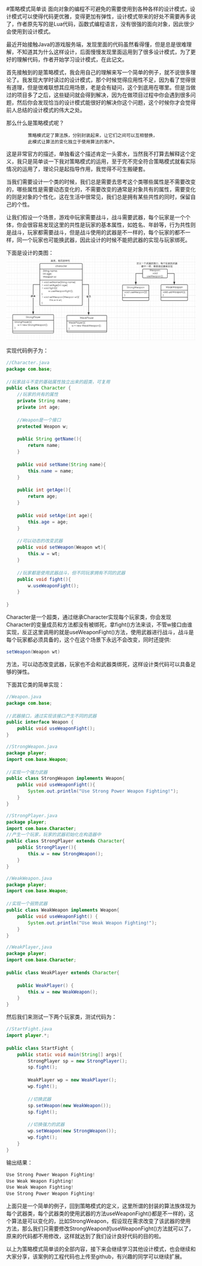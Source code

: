 
#策略模式简单谈
面向对象的编程不可避免的需要使用到各种各样的设计模式，设计模式可以使得代码更优雅，变得更加有弹性，设计模式带来的好处不需要再多说了，作者原先写的是Lua代码，函数式编程语言，没有很强的面向对象，因此很少会使用到设计模式。

最近开始接触Java的游戏服务端，发现里面的代码虽然看得懂，但是总是很难理解，不知道其为什么这样设计，后面慢慢发现里面运用到了很多设计模式，为了更好的理解代码，作者开始学习设计模式，在此记文。

首先接触到的是策略模式，我会用自己的理解来写一个简单的例子，就不说很多理论了。我发现大学时读过的设计模式，那个时候觉得应用性不足，因为看了觉得很有道理，但是很难联想其应用场景，老是会有疑问，这个到底用在哪里。但是当做过的项目多了之后，这些疑问就会得到解决，因为在做项目过程中你会遇到很多问题，然后你会发现恰当的设计模式能很好的解决你这个问题，这个时候你才会觉得前人总结的设计模式的伟大之处。

那么什么是策略模式呢？
```
        策略模式定了算法族，分别封装起来，让它们之间可以互相替换，
        此模式让算法的变化独立于使用算法的客户。
```
这是非常官方的描述，单独看这个描述肯定一头雾水，当然我不打算去解释这个定义，我只是简单谈一下我对策略模式的运用，至于完不完全符合策略模式就看实际情况的运用了，理论只是起指导作用，我觉得不可生搬硬套。

当我们需要设计一个类的时候，我们总是需要去思考这个类哪些属性是不需要改变的，哪些属性是需要动态变化的，不需要改变的通常是对象共有的属性，需要变化的则是对象的个性化，这在生活中很常见，我们总是拥有某些共性的同时，保留自己的个性。

让我们假设一个场景，游戏中玩家需要战斗，战斗需要武器，每个玩家是一个个体，你会很容易发现这里的共性是玩家的基本属性，如姓名、年龄等，行为共性则是战斗，玩家都需要战斗，但是战斗使用的武器是不一样的，每个玩家的都不一样，同一个玩家也可能换武器，因此设计的时候不能把武器的实现与玩家绑死。

下面是设计的类图：
![类图](img/c1.png)

实现代码例子为：
```java
//Character.java
package com.base;

//玩家战斗不变的基础属性独立出来的超类，可复用
public class Character {
    //玩家的共有的属性
    private String name;
    private int age;
    
    //Weapon是一个接口
    protected Weapon w;
    
    public String getName(){
        return name;
    }
    
    public void setName(String name){
        this.name = name;
    }
    
    public int getAge(){
        return age;
    }
    
    public void setAge(int age){
        this.age = age;
    }
    
    //可以动态的改变武器
    public void setWeapon(Weapon wt){
        this.w = wt;
    }
    
    //玩家都是使用武器战斗，但不同玩家拥有不同的武器
    public void fight(){
        w.useWeaponFight();
    }
    
}
```

Character是一个超类，通过继承Character实现每个玩家类，你会发现Character的变量成员和方法都没有被绑死，拿fight()方法来谈，不管w接口由谁实现，反正这里调用的就是useWeaponFight()方法，使用武器进行战斗，战斗是每个玩家都必须具备的，这个在这个场景下永远不会改变，同时还提供:
```java 
setWeapon(Weapon wt) 
```
方法，可以动态改变武器，玩家也不会和武器类绑死，这样设计类代码可以具备足够的弹性。

下面其它类的简单实现：
```java
//Weapon.java
package com.base;

//武器接口，通过实现该接口产生不同的武器
public interface Weapon {
    public void useWeaponFight();
}

```

```java
//StrongWeapon.java
package player;
import com.base.Weapon;

//实现一个强力武器
public class StrongWeapon implements Weapon{
    public void useWeaponFight(){
        System.out.println("Use Strong Power Weapon Fighting!");
    }
}

```

```java
//StrongPlayer.java
package player;
import com.base.Character;
//产生一个玩家，玩家的武器初始化在构造器中
public class StrongPlayer extends Character{
    public StrongPlayer(){
        this.w = new StrongWeapon();
    }
}
```

```java
//WeakWeapon.java
package player;
import com.base.Weapon;

//实现一个弱势武器
public class WeakWeapon implements Weapon{
    public void useWeaponFight() {
        System.out.println("Use Weak Weapon Fighting!");
    }
}

```

```java
//WeakPlayer,java
package player;
import com.base.Character;

public class WeakPlayer extends Character{

    public WeakPlayer() {
        this.w = new WeakWeapon();
    }
}

```

然后我们来测试一下两个玩家类，测试代码为：
```java
//StartFight.java
import player.*;

public class StartFight {
    public static void main(String[] args){
        StrongPlayer sp = new StrongPlayer();
        sp.fight();
        
        WeakPlayer wp = new WeakPlayer();
        wp.fight();
        
        //切换武器
        sp.setWeapon(new WeakWeapon());
        sp.fight();
        
        //切换强力的武器
        wp.setWeapon(new StrongWeapon());
        wp.fight();
    }
}

```

输出结果：
```java
Use Strong Power Weapon Fighting!
Use Weak Weapon Fighting!
Use Weak Weapon Fighting!
Use Strong Power Weapon Fighting!
```

上面只是一个简单的例子，回到策略模式的定义，这里所谓的封装的算法族体现为每个武器类，每个武器类的使用武器的方法useWeaponFight()都是不一样的，这个算法是可以变化的，比如StrongWeapon，假设现在需求改变了该武器的使用方法，那么我们只需要修改StrongWeapon的useWeaponFight()方法就可以了，原来的代码都不用修改，这样就达到了我们设计良好代码的目的啦。

以上为策略模式简单谈的全部内容，接下来会继续学习其他设计模式，也会继续和大家分享，该案例的工程代码也上传至github，有兴趣的同学可以继续扩展。


















